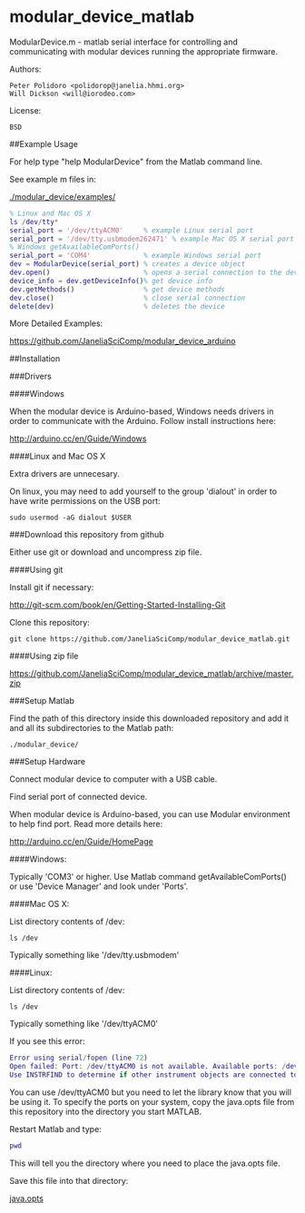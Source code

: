 modular_device_matlab
=====================

ModularDevice.m - matlab serial interface for controlling and
communicating with modular devices running the appropriate firmware.

Authors:

    Peter Polidoro <polidorop@janelia.hhmi.org>
    Will Dickson <will@iorodeo.com>

License:

    BSD

##Example Usage

For help type "help ModularDevice" from the Matlab command line.

See example m files in:

[./modular_device/examples/](./modular_device/examples/)

```matlab
% Linux and Mac OS X
ls /dev/tty*
serial_port = '/dev/ttyACM0'     % example Linux serial port
serial_port = '/dev/tty.usbmodem262471' % example Mac OS X serial port
% Windows getAvailableComPorts()
serial_port = 'COM4'             % example Windows serial port
dev = ModularDevice(serial_port) % creates a device object
dev.open()                       % opens a serial connection to the device
device_info = dev.getDeviceInfo()% get device info
dev.getMethods()                 % get device methods
dev.close()                      % close serial connection
delete(dev)                      % deletes the device
```

More Detailed Examples:

<https://github.com/JaneliaSciComp/modular_device_arduino>

##Installation

###Drivers

####Windows

When the modular device is Arduino-based, Windows needs drivers in
order to communicate with the Arduino. Follow install instructions
here:

<http://arduino.cc/en/Guide/Windows>

####Linux and Mac OS X

Extra drivers are unnecesary.

On linux, you may need to add yourself to the group 'dialout' in order
to have write permissions on the USB port:

```shell
sudo usermod -aG dialout $USER
```

###Download this repository from github

Either use git or download and uncompress zip file.

####Using git

Install git if necessary:

<http://git-scm.com/book/en/Getting-Started-Installing-Git>

Clone this repository:

```shell
git clone https://github.com/JaneliaSciComp/modular_device_matlab.git
```

####Using zip file

<https://github.com/JaneliaSciComp/modular_device_matlab/archive/master.zip>

###Setup Matlab

Find the path of this directory inside this downloaded repository and
add it and all its subdirectories to the Matlab path:

    ./modular_device/

###Setup Hardware

Connect modular device to computer with a USB cable.

Find serial port of connected device.

When modular device is Arduino-based, you can use Modular environment to
help find port. Read more details here:

<http://arduino.cc/en/Guide/HomePage>

####Windows:

Typically 'COM3' or higher. Use Matlab command getAvailableComPorts()
or use 'Device Manager' and look under 'Ports'.

####Mac OS X:

List directory contents of /dev:

```shell
ls /dev
```

Typically something like '/dev/tty.usbmodem'

####Linux:

List directory contents of /dev:

```shell
ls /dev
```

Typically something like '/dev/ttyACM0'

If you see this error:

```matlab
Error using serial/fopen (line 72)
Open failed: Port: /dev/ttyACM0 is not available. Available ports: /dev/ttyS0.
Use INSTRFIND to determine if other instrument objects are connected to the requested device.
```

You can use /dev/ttyACM0 but you need to let the library know that you
will be using it. To specify the ports on your system, copy the
java.opts file from this repository into the directory you start MATLAB.

Restart Matlab and type:

```matlab
pwd
```

This will tell you the directory where you need to place the java.opts file.

Save this file into that directory:

[java.opts](java.opts)
